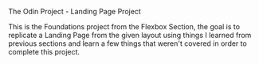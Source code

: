 The Odin Project - Landing Page Project

This is the Foundations project from the Flexbox Section, the goal is to replicate a Landing Page from the given layout using things I learned from previous sections and learn a few things that weren't covered in order to complete this project.